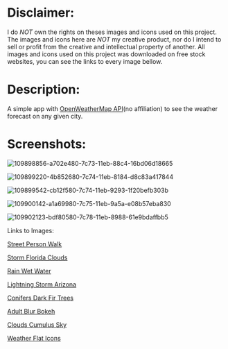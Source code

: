 # Disclaimer:
I do *NOT* own the rights on theses images and icons used on this project.
The images and icons here are *NOT* my creative product, nor do I intend to sell
or profit from the creative and intellectual property of another.
All images and icons used on this project was downloaded on free stock websites,
you can see the links to every image bellow.


# Description:
A simple app with [OpenWeatherMap API](https://openweathermap.org/api)(no affiliation) to see the weather forecast on any given city.

# Screenshots:
![109898856-a702e480-7c73-11eb-88c4-16bd06d18665](https://user-images.githubusercontent.com/57187549/109906602-8e98c700-7c7f-11eb-8aef-1288500727ca.png)

![109899220-4b852680-7c74-11eb-8184-d8c83a417844](https://user-images.githubusercontent.com/57187549/109906608-922c4e00-7c7f-11eb-987e-e3120354ee0a.png)

![109899542-cb12f580-7c74-11eb-9293-1f20befb303b](https://user-images.githubusercontent.com/57187549/109906613-93f61180-7c7f-11eb-81ed-14f4e9adda50.png)

![109900142-a1a69980-7c75-11eb-9a5a-e08b57eba830](https://user-images.githubusercontent.com/57187549/109906619-95bfd500-7c7f-11eb-8c50-ce990615576a.png)

![109902123-bdf80580-7c78-11eb-8988-61e9bdaffbb5](https://user-images.githubusercontent.com/57187549/109906624-98bac580-7c7f-11eb-8398-21ee3aeb8bc8.png)


Links to Images:

[Street Person Walk](https://pixabay.com/photos/street-person-walk-snow-winter-1209401/)

[Storm Florida Clouds](https://pixabay.com/photos/storm-florida-clouds-nature-426787/)

[Rain Wet Water](https://pixabay.com/photos/rain-wet-water-drip-window-nature-4806609/)

[Lightning Storm Arizona](https://pixabay.com/photos/lightning-storm-arizona-monsoon-1158027/)

[Conifers Dark Fir Trees](https://pixabay.com/photos/conifers-dark-fir-trees-fog-foggy-1836582/)

[Adult Blur Bokeh](https://pixabay.com/photos/adult-blur-bokeh-city-evening-1867665/)

[Clouds Cumulus Sky](https://pixabay.com/photos/clouds-cumulus-sky-nature-dramatic-2329680/)

[Weather Flat Icons](https://www.iconfinder.com/iconsets/weather-flat-14)
